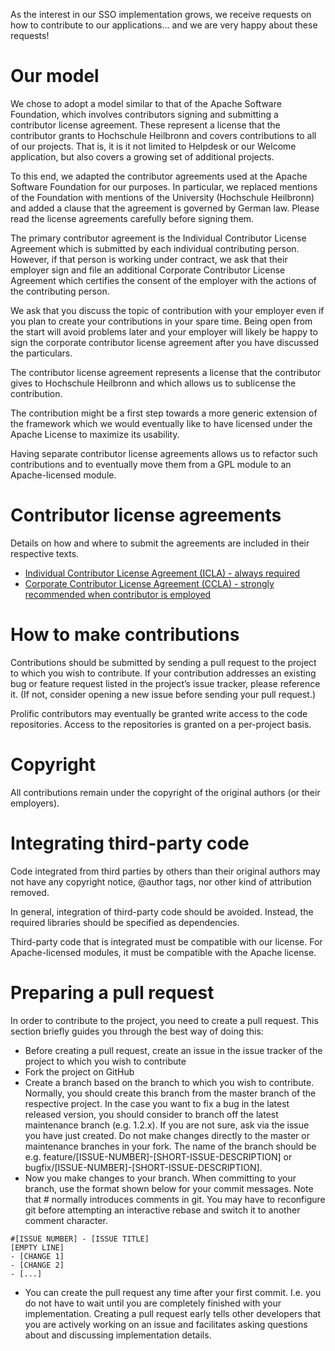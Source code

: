 As the interest in our SSO implementation grows, we receive requests on how to contribute to our applications... and we are very happy about these requests!

# Our model

We chose to adopt a model similar to that of the Apache Software Foundation, which involves contributors signing and submitting a contributor license agreement. These represent a license that the contributor grants to Hochschule Heilbronn and covers contributions to all of our projects. That is, it is it not limited to 
Helpdesk or our Welcome application, but also covers a growing set of additional projects.

To this end, we adapted the contributor agreements used at the Apache Software Foundation for our purposes. In particular, we replaced mentions of the Foundation with mentions of the University (Hochschule Heilbronn) and added a clause that the agreement is governed by German law. Please read the license agreements carefully before signing them.

The primary contributor agreement is the Individual Contributor License Agreement which is submitted by each individual contributing person. However, if that person is working under contract, we ask that their employer sign and file an additional Corporate Contributor License Agreement which certifies the consent of the employer with the actions of the contributing person.

We ask that you discuss the topic of contribution with your employer even if you plan to create your contributions in your spare time. Being open from the start will avoid problems later and your employer will likely be happy to sign the corporate contributor license agreement after you have discussed the particulars.

The contributor license agreement represents a license that the contributor gives to Hochschule Heilbronn and which allows us to sublicense the contribution.

The contribution might be a first step towards a more generic extension of the framework which we would eventually like to have licensed under the Apache License to maximize its usability. 

Having separate contributor license agreements allows us to refactor such contributions and to eventually move them from a GPL module to an Apache-licensed module.

# Contributor license agreements
Details on how and where to submit the agreements are included in their respective texts.

- [Individual Contributor License Agreement (ICLA) - always required](templates/ccla.txt)
- [Corporate Contributor License Agreement (CCLA) - strongly recommended when contributor is employed](templates/icla.txt)

# How to make contributions

Contributions should be submitted by sending a pull request to the project to which you wish to contribute. If your contribution addresses an existing bug or feature request listed in the project’s issue tracker, please reference it. (If not, consider opening a new issue before sending your pull request.)

Prolific contributors may eventually be granted write access to the code repositories. Access to the repositories is granted on a per-project basis.

# Copyright
All contributions remain under the copyright of the original authors (or their employers).

# Integrating third-party code
Code integrated from third parties by others than their original authors may not have any copyright notice, @author tags, nor other kind of attribution removed.

In general, integration of third-party code should be avoided. Instead, the required libraries should be specified as dependencies.

Third-party code that is integrated must be compatible with our license. For Apache-licensed modules, it must be compatible with the Apache license.

# Preparing a pull request

In order to contribute to the project, you need to create a pull request. This section briefly guides you through the best way of doing this:
 
- Before creating a pull request, create an issue in the issue tracker of the project to which you wish to contribute
- Fork the project on GitHub
- Create a branch based on the branch to which you wish to contribute. Normally, you should create this branch from the master branch of the respective project. In the case you want to fix a bug in the latest released version, you should consider to branch off the latest maintenance branch (e.g. 1.2.x). If you are not sure, ask via the issue you have just created. Do not make changes directly to the master or maintenance branches in your fork. The name of the branch should be e.g. feature/[ISSUE-NUMBER]-[SHORT-ISSUE-DESCRIPTION] or bugfix/[ISSUE-NUMBER]-[SHORT-ISSUE-DESCRIPTION].
- Now you make changes to your branch. When committing to your branch, use the format shown below for your commit messages. Note that # normally introduces comments in git. You may have to reconfigure git before attempting an interactive rebase and switch it to another comment character.

```
#[ISSUE NUMBER] - [ISSUE TITLE]
[EMPTY LINE]
- [CHANGE 1]
- [CHANGE 2]
- [...]
```
- You can create the pull request any time after your first commit. I.e. you do not have to wait until you are completely finished with your implementation. Creating a pull request early tells other developers that you are actively working on an issue and facilitates asking questions about and discussing implementation details.
